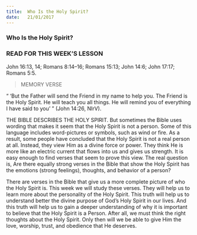 ```yaml
---
title:  Who Is the Holy Spirit?
date:   21/01/2017
---
```


### Who Is the Holy Spirit?

### READ FOR THIS WEEK’S LESSON
John 16:13, 14; Romans 8:14–16; Romans 15:13; John 14:6; John 17:17; Romans 5:5.

> <p>MEMORY VERSE</p>
“ ‘But the Father will send the Friend in my name to help you. The Friend is the Holy Spirit. He will teach you all things. He will remind you of everything I have said to you’ ” (John 14:26, NIrV).

THE BIBLE DESCRIBES THE HOLY SPIRIT. But sometimes the Bible uses wording that makes it seem that the Holy Spirit is not a person. Some of this language includes word-pictures or symbols, such as wind or fire. As a result, some people have concluded that the Holy Spirit is not a real person at all. Instead, they view Him as a divine force or power. They think He is more like an electric current that flows into us and gives us strength. It is easy enough to find verses that seem to prove this view. The real question is, Are there equally strong verses in the Bible that show the Holy Spirit has the emotions (strong feelings), thoughts, and behavior of a person? 

There are verses in the Bible that give us a more complete picture of who the Holy Spirit is. This week we will study these verses. They will help us to learn more about the personality of the Holy Spirit. This truth will help us to understand better the divine purpose of God’s Holy Spirit in our lives. And this truth will help us to gain a deeper understanding of why it is important to believe that the Holy Spirit is a Person. After all, we must think the right thoughts about the Holy Spirit. Only then will we be able to give Him the love, worship, trust, and obedience that He deserves.